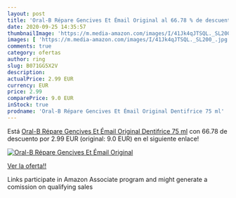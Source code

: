 ```yaml
---
layout: post
title: 'Oral-B Répare Gencives Et Émail Original al 66.78 % de descuento'
date: 2020-09-25 14:35:57
thumbnailImage: 'https://m.media-amazon.com/images/I/41Jk4qJTSQL._SL200_.jpg'
images: [ 'https://m.media-amazon.com/images/I/41Jk4qJTSQL._SL200_.jpg' ]
comments: true
category: ofertas
author: ring
slug: B071GG5X2V
description:
actualPrice: 2.99 EUR
currency: EUR
price: 2.99
comparePrice: 9.0 EUR
inStock: true
prodname: 'Oral-B Répare Gencives Et Émail Original Dentifrice 75 ml'
---
```


Está [Oral-B Répare Gencives Et Émail Original Dentifrice 75 ml](https://www.amazon.fr/dp/B071GG5X2V/?tag=tolees0d-21) con 66.78 de descuento por 2.99 EUR (original: 9.0 EUR) en el siguiente enlace!

[![Oral-B Répare Gencives Et Émail Original](https://m.media-amazon.com/images/I/41Jk4qJTSQL._SL200_.jpg)](https://www.amazon.fr/dp/B071GG5X2V/?tag=tolees0d-21)

[Ver la oferta!!](https://www.amazon.fr/dp/B071GG5X2V/?tag=tolees0d-21)

Links participate in Amazon Associate program and might generate a comission on qualifying sales


